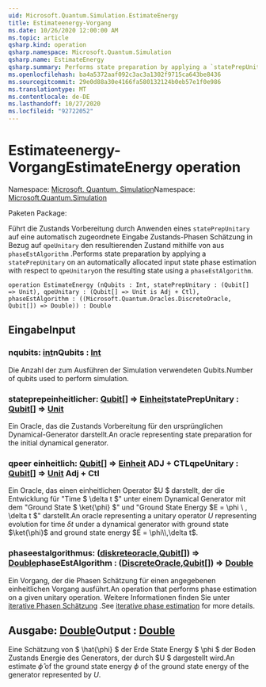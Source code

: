 ```yaml
---
uid: Microsoft.Quantum.Simulation.EstimateEnergy
title: Estimateenergy-Vorgang
ms.date: 10/26/2020 12:00:00 AM
ms.topic: article
qsharp.kind: operation
qsharp.namespace: Microsoft.Quantum.Simulation
qsharp.name: EstimateEnergy
qsharp.summary: Performs state preparation by applying a `statePrepUnitary` on an automatically allocated input state phase estimation with respect to `qpeUnitary`on the resulting state using a `phaseEstAlgorithm`.
ms.openlocfilehash: ba4a5372aaf092c3ac3a1302f9715ca643be8436
ms.sourcegitcommit: 29e0d88a30e4166fa580132124b0eb57e1f0e986
ms.translationtype: MT
ms.contentlocale: de-DE
ms.lasthandoff: 10/27/2020
ms.locfileid: "92722052"
---
```

# <a name="estimateenergy-operation"></a><span data-ttu-id="43795-102">Estimateenergy-Vorgang</span><span class="sxs-lookup"><span data-stu-id="43795-102">EstimateEnergy operation</span></span>

<span data-ttu-id="43795-103">Namespace: [Microsoft. Quantum. Simulation](xref:Microsoft.Quantum.Simulation)</span><span class="sxs-lookup"><span data-stu-id="43795-103">Namespace: [Microsoft.Quantum.Simulation](xref:Microsoft.Quantum.Simulation)</span></span>

<span data-ttu-id="43795-104">Paketen [](https://nuget.org/packages/)</span><span class="sxs-lookup"><span data-stu-id="43795-104">Package: [](https://nuget.org/packages/)</span></span>


<span data-ttu-id="43795-105">Führt die Zustands Vorbereitung durch Anwenden eines `statePrepUnitary` auf eine automatisch zugeordnete Eingabe Zustands-Phasen Schätzung in Bezug auf `qpeUnitary` den resultierenden Zustand mithilfe von aus `phaseEstAlgorithm` .</span><span class="sxs-lookup"><span data-stu-id="43795-105">Performs state preparation by applying a `statePrepUnitary` on an automatically allocated input state phase estimation with respect to `qpeUnitary`on the resulting state using a `phaseEstAlgorithm`.</span></span>

```qsharp
operation EstimateEnergy (nQubits : Int, statePrepUnitary : (Qubit[] => Unit), qpeUnitary : (Qubit[] => Unit is Adj + Ctl), phaseEstAlgorithm : ((Microsoft.Quantum.Oracles.DiscreteOracle, Qubit[]) => Double)) : Double
```


## <a name="input"></a><span data-ttu-id="43795-106">Eingabe</span><span class="sxs-lookup"><span data-stu-id="43795-106">Input</span></span>

### <a name="nqubits--int"></a><span data-ttu-id="43795-107">nqubits: [int](xref:microsoft.quantum.lang-ref.int)</span><span class="sxs-lookup"><span data-stu-id="43795-107">nQubits : [Int](xref:microsoft.quantum.lang-ref.int)</span></span>

<span data-ttu-id="43795-108">Die Anzahl der zum Ausführen der Simulation verwendeten Qubits.</span><span class="sxs-lookup"><span data-stu-id="43795-108">Number of qubits used to perform simulation.</span></span>


### <a name="stateprepunitary--qubit--unit"></a><span data-ttu-id="43795-109">stateprepeinheitlicher: [Qubit](xref:microsoft.quantum.lang-ref.qubit)[] => [Einheit](xref:microsoft.quantum.lang-ref.unit)</span><span class="sxs-lookup"><span data-stu-id="43795-109">statePrepUnitary : [Qubit](xref:microsoft.quantum.lang-ref.qubit)[] => [Unit](xref:microsoft.quantum.lang-ref.unit)</span></span> 

<span data-ttu-id="43795-110">Ein Oracle, das die Zustands Vorbereitung für den ursprünglichen Dynamical-Generator darstellt.</span><span class="sxs-lookup"><span data-stu-id="43795-110">An oracle representing state preparation for the initial dynamical generator.</span></span>


### <a name="qpeunitary--qubit--unit-adj--ctl"></a><span data-ttu-id="43795-111">qpeer einheitlich: [Qubit](xref:microsoft.quantum.lang-ref.qubit)[] => [Einheit](xref:microsoft.quantum.lang-ref.unit) ADJ + CTL</span><span class="sxs-lookup"><span data-stu-id="43795-111">qpeUnitary : [Qubit](xref:microsoft.quantum.lang-ref.qubit)[] => [Unit](xref:microsoft.quantum.lang-ref.unit) Adj + Ctl</span></span>

<span data-ttu-id="43795-112">Ein Oracle, das einen einheitlichen Operator $U $ darstellt, der die Entwicklung für "Time $ \delta t $" unter einem Dynamical Generator mit dem "Ground State $ \ket{\phi} $" und "Ground State Energy $E = \phi \\ , \delta t $" darstellt.</span><span class="sxs-lookup"><span data-stu-id="43795-112">An oracle representing a unitary operator $U$ representing evolution for time $\delta t$ under a dynamical generator with ground state $\ket{\phi}$ and ground state energy $E = \phi\\,\delta t$.</span></span>


### <a name="phaseestalgorithm--discreteoraclequbit--double"></a><span data-ttu-id="43795-113">phaseestalgorithmus: ([diskreteoracle](xref:Microsoft.Quantum.Oracles.DiscreteOracle),[Qubit](xref:microsoft.quantum.lang-ref.qubit)[]) => [Double](xref:microsoft.quantum.lang-ref.double)</span><span class="sxs-lookup"><span data-stu-id="43795-113">phaseEstAlgorithm : ([DiscreteOracle](xref:Microsoft.Quantum.Oracles.DiscreteOracle),[Qubit](xref:microsoft.quantum.lang-ref.qubit)[]) => [Double](xref:microsoft.quantum.lang-ref.double)</span></span> 

<span data-ttu-id="43795-114">Ein Vorgang, der die Phasen Schätzung für einen angegebenen einheitlichen Vorgang ausführt.</span><span class="sxs-lookup"><span data-stu-id="43795-114">An operation that performs phase estimation on a given unitary operation.</span></span>
<span data-ttu-id="43795-115">Weitere Informationen finden Sie unter [iterative Phasen Schätzung](/quantum/libraries/characterization#iterative-phase-estimation) .</span><span class="sxs-lookup"><span data-stu-id="43795-115">See [iterative phase estimation](/quantum/libraries/characterization#iterative-phase-estimation) for more details.</span></span>



## <a name="output--double"></a><span data-ttu-id="43795-116">Ausgabe: [Double](xref:microsoft.quantum.lang-ref.double)</span><span class="sxs-lookup"><span data-stu-id="43795-116">Output : [Double](xref:microsoft.quantum.lang-ref.double)</span></span>

<span data-ttu-id="43795-117">Eine Schätzung von $ \hat{\phi} $ der Erde State Energy $ \phi $ der Boden Zustands Energie des Generators, der durch $U $ dargestellt wird.</span><span class="sxs-lookup"><span data-stu-id="43795-117">An estimate $\hat{\phi}$ of the ground state energy $\phi$ of the ground state energy of the generator represented by $U$.</span></span>